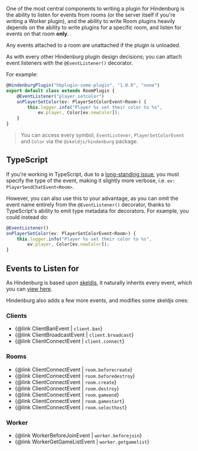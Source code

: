 One of the most central components to writing a plugin for Hindenburg is the ability to listen for events from rooms (or the server itself if you're writing a Worker plugin), and the ability to write Room plugins heavily depends on the ability to write plugins for a specific room, and listen for events on that room **only**.

Any events attached to a room are unattached if the plugin is unloaded.

As with every other Hindenburg plugin design decisions; you can attach event listeners with the `@EventListener()` decorator.

For example:
```ts
@HindenburgPlugin("hbplugin-some-plugin", "1.0.0", "none")
export default class extends RoomPlugin {
    @EventListener("player.setcolor")
    onPlayerSetColor(ev: PlayerSetColorEvent<Room>) {
        this.logger.info("Player %s set their color to %s",
            ev.player, Color[ev.newColor]);
    }
}
```

> You can access every symbol, `EventListener`, `PlayerSetColorEvent` and `Color` via the `@skeldjs/hindenburg` package.

## TypeScript
If you're working in TypeScript, due to a [long-standing issue](https://github.com/Microsoft/TypeScript/issues/4881), you must specify the type of the event, making it slightly more verbose, i.e. `ev: PlayerSendChatEvent<Room>`.

However, you can also use this to your advantage, as you can omit the event name entirely from the `@EventListener()` decorator, thanks to TypeScript's ability to emit type metadata for decorators. For example, you could instead do:
```ts
@EventListener()
onPlayerSetColor(ev: PlayerSetColorEvent<Room>) {
    this.logger.info("Player %s set their color to %s",
        ev.player, Color[ev.newColor]);
}
```

## Events to Listen for
As Hindenburg is based upon [skeldjs](https://skeld.js.org), it naturally inherits every event, which you can [view here](https://skeld.js.org/pages/Information/Events.html#event-list).

Hindenburg also adds a few more events, and modifies some skeldjs ones:

### Clients
* {@link ClientBanEvent | `client.ban`}
* {@link ClientBroadcastEvent | `client.broadcast`}
* {@link ClientConnectEvent | `client.connect`}

### Rooms
* {@link ClientConnectEvent | `room.beforecreate`}
* {@link ClientConnectEvent | `room.beforedestroy`}
* {@link ClientConnectEvent | `room.create`}
* {@link ClientConnectEvent | `room.destroy`}
* {@link ClientConnectEvent | `room.gameend`}
* {@link ClientConnectEvent |  `room.gamestart`}
* {@link ClientConnectEvent | `room.selecthost`}

### Worker
* {@link WorkerBeforeJoinEvent | `worker.beforejoin`}
* {@link WorkerGetGameListEvent | `worker.getgamelist`}
